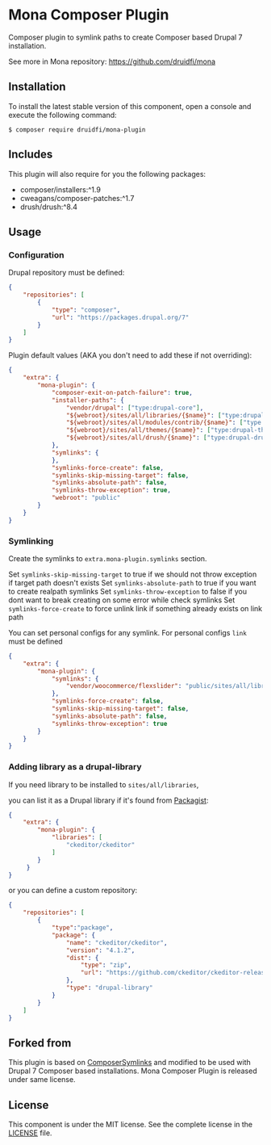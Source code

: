 # Mona Composer Plugin

Composer plugin to symlink paths to create Composer based Drupal 7 installation.

See more in Mona repository: https://github.com/druidfi/mona

## Installation

To install the latest stable version of this component, open a console and execute the following command:

```
$ composer require druidfi/mona-plugin
```

## Includes

This plugin will also require for you the following packages:

- composer/installers:^1.9
- cweagans/composer-patches:^1.7
- drush/drush:^8.4

## Usage

### Configuration

Drupal repository must be defined:

```json
{
    "repositories": [
        {
            "type": "composer",
            "url": "https://packages.drupal.org/7"
        }
    ]
}
```

Plugin default values (AKA you don't need to add these if not overriding):

```json
{
    "extra": {
        "mona-plugin": {
            "composer-exit-on-patch-failure": true,
            "installer-paths": {
                "vendor/drupal": ["type:drupal-core"],
                "${webroot}/sites/all/libraries/{$name}": ["type:drupal-library"],
                "${webroot}/sites/all/modules/contrib/{$name}": ["type:drupal-module"],
                "${webroot}/sites/all/themes/{$name}": ["type:drupal-theme"],
                "${webroot}/sites/all/drush/{$name}": ["type:drupal-drush"]
            },
            "symlinks": {
            },
            "symlinks-force-create": false,
            "symlinks-skip-missing-target": false,
            "symlinks-absolute-path": false,
            "symlinks-throw-exception": true,
            "webroot": "public"
        }
    }
}
```

### Symlinking

Create the symlinks to `extra.mona-plugin.symlinks` section.

Set `symlinks-skip-missing-target` to true if we should not throw exception if target path doesn't exists
Set `symlinks-absolute-path` to true if you want to create realpath symlinks
Set `symlinks-throw-exception` to false if you dont want to break creating on some error while check symlinks
Set `symlinks-force-create` to force unlink link if something already exists on link path

You can set personal configs for any symlink.
For personal configs `link` must be defined

```json
{
    "extra": {
        "mona-plugin": {
            "symlinks": {
                "vendor/woocommerce/flexslider": "public/sites/all/libraries/flexslider"
            },
            "symlinks-force-create": false,
            "symlinks-skip-missing-target": false,
            "symlinks-absolute-path": false,
            "symlinks-throw-exception": true
        }
    }
}
```

### Adding library as a drupal-library

If you need library to be installed to `sites/all/libraries`,

you can list it as a Drupal library if it's found from [Packagist](https://packagist.org/):

```json
{
    "extra": {
        "mona-plugin": {
            "libraries": [
                "ckeditor/ckeditor"
            ]
        }
     }
}
```

or you can define a custom repository:

```json
{
    "repositories": [
        {
            "type":"package",
            "package": {
                "name": "ckeditor/ckeditor",
                "version": "4.1.2",
                "dist": {
                    "type": "zip",
                    "url": "https://github.com/ckeditor/ckeditor-releases/archive/4.1.2/full.zip"
                },
                "type": "drupal-library"
            }
        }
    ]
}
```

## Forked from

This plugin is based on [ComposerSymlinks](https://github.com/somework/composer-symlinks) and modified to be used with
Drupal 7 Composer based installations. Mona Composer Plugin is released under same license.

## License

This component is under the MIT license. See the complete license in the [LICENSE](LICENSE) file.
